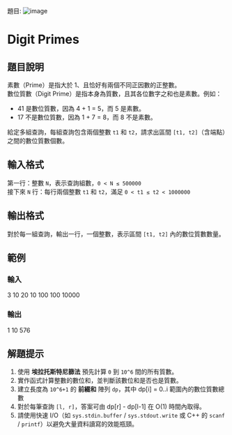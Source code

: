 題目:
![image](https://github.com/user-attachments/assets/d60a1deb-a3e6-443b-845c-b576d59d01ac)

# Digit Primes

## 題目說明
素數（Prime）是指大於 1、且恰好有兩個不同正因數的正整數。  
數位質數（Digit Prime）是指本身為質數，且其各位數字之和也是素數。例如：  
- 41 是數位質數，因為 4 + 1 = 5，而 5 是素數。  
- 17 不是數位質數，因為 1 + 7 = 8，而 8 不是素數。

給定多組查詢，每組查詢包含兩個整數 `t1` 和 `t2`，請求出區間 `[t1, t2]`（含端點）之間的數位質數個數。

## 輸入格式
第一行：整數 `N`，表示查詢組數，`0 < N ≤ 500000`  
接下來 `N` 行：每行兩個整數 `t1` 和 `t2`，滿足 `0 < t1 ≤ t2 < 1000000`

## 輸出格式
對於每一組查詢，輸出一行，一個整數，表示區間 `[t1, t2]` 內的數位質數數量。

## 範例
### 輸入
3
10 20
10 100
100 10000

### 輸出
1
10
576


## 解題提示
1. 使用 **埃拉托斯特尼篩法** 預先計算 `0` 到 `10^6` 間的所有質數。  
2. 實作函式計算整數的數位和，並判斷該數位和是否也是質數。  
3. 建立長度為 `10^6+1` 的 **前綴和** 陣列 `dp`，其中  dp[i] = 0..i 範圍內的數位質數總數
4. 對於每筆查詢 `[l, r]`，答案可由 dp[r] - dp[l-1] 在 O(1) 時間內取得。
5. 請使用快速 I/O（如 `sys.stdin.buffer` / `sys.stdout.write` 或 C++ 的 `scanf` / `printf`）以避免大量資料讀寫的效能瓶頸。  

